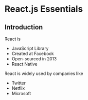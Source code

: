 # React.js Essentials

## Introduction

React is
- JavaScript Library
- Created at Facebook
- Open-sourced in 2013
- React Native

React is widely used by companies like
- Twitter
- Netflix
- Microsoft
